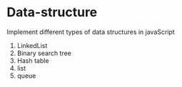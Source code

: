 # Data-structure
Implement different types of data structures in javaScript
  
  1) LinkedList
  2) Binary search tree
  3) Hash table
  4) list
  5) queue
